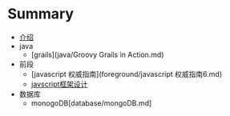 # Summary

* [介绍](README.md)
* java
    * [grails](java/Groovy Grails in Action.md)
* 前段
    * [javascript 权威指南](foreground/javascript 权威指南6.md)
    * [javscript框架设计](foreground/javscript框架设计.md)
* 数据库
    * monogoDB[database/mongoDB.md]